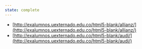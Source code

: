 ```yaml
---
state: complete
---
```

- [http://exalumnos.uexternado.edu.co/html5-blank/allianz/](http://exalumnos.uexternado.edu.co/html5-blank/allianz/)
- [http://exalumnos.uexternado.edu.co/html5-blank/audi/](http://exalumnos.uexternado.edu.co/html5-blank/audi/)
